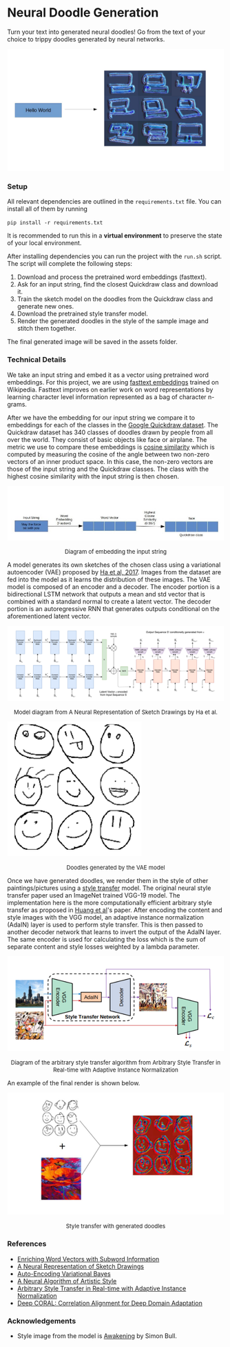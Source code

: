 # Neural Doodle Generation

Turn your text into generated neural doodles!
Go from the text of your choice to trippy doodles generated by neural networks.

![](assets/overview.jpg)

### Setup
All relevant dependencies are outlined in the `requirements.txt` file.
You can install all of them by running

`pip install -r requirements.txt`

It is recommended to run this in a **virtual environment** to preserve the state of your local environment.

After installing dependencies you can run the project with the `run.sh` script. The script will complete the following steps:

1. Download and process the pretrained word embeddings (fasttext).
2. Ask for an input string, find the closest Quickdraw class and download it. 
3. Train the sketch model on the doodles from the Quickdraw class and generate new ones.
4. Download the pretrained style transfer model.
5. Render the generated doodles in the style of the sample image and stitch them together.

The final generated image will be saved in the assets folder.

### Technical Details

We take an input string and embed it as a vector using pretrained word embeddings. For this project, we are using [fasttext embeddings](https://fasttext.cc/docs/en/english-vectors.html) trained on Wikipedia. Fasttext improves on earlier work on word representations by learning character level information represented as a bag of character n-grams.

After we have the embedding for our input string we compare it to embeddings for each of the classes in the [Google Quickdraw dataset](https://quickdraw.withgoogle.com/data). The Quickdraw dataset has 340 classes of doodles drawn by people from all over the world. They consist of basic objects like face or airplane. The metric we use to compare these embeddings is [cosine similarity](https://en.wikipedia.org/wiki/Cosine_similarity) which is computed by measuring the cosine of the angle between two non-zero vectors of an inner product space. In this case, the non-zero vectors are those of the input string and the Quickdraw classes. The class with the highest cosine similarity with the input string is then chosen. 

![](assets/word_embedding.jpg)
<p align="center"><font size="2" color"grey">Diagram of embedding the input string</font></p>

A model generates its own sketches of the chosen class using a variational autoencoder (VAE) proposed by [Ha et al, 2017](https://arxiv.org/pdf/1704.03477.pdf). Images from the dataset are fed into the model as it learns the distribution of these images. The VAE model is composed of an encoder and a decoder. The encoder portion is a bidirectional LSTM network that outputs a mean and std vector that is combined with a standard normal to create a latent vector. The decoder portion is an autoregressive RNN that generates outputs conditional on the aforementioned latent vector.

![](assets/sketch_vae.png)
<p align="center"><font size="2" color"grey">Model diagram from A Neural Representation of Sketch Drawings by Ha et al.</font></p>

![](assets/generated.png)
<p align="center"><font size="2" color"grey">Doodles generated by the VAE model</font></p>

Once we have generated doodles, we render them in the style of other paintings/pictures using a [style transfer](https://arxiv.org/abs/1508.06576) model. The original neural style transfer paper used an ImageNet trained VGG-19 model. The implementation here is the more computationally efficient arbitrary style transfer as proposed in [Huang et al](https://arxiv.org/pdf/1703.06868.pdf)'s paper. After encoding the content and style images with the VGG model, an adaptive instance normalization (AdaIN) layer is used to perform style transfer. This is then passed to another decoder network that learns to invert the output of the AdaIN layer. The same encoder is used for calculating the loss which is the sum of separate content and style losses weighted by a lambda parameter.

![](assets/arbitrary-style-transfer.png)
<p align="center"><font size="2" color"grey">Diagram of the arbitrary style transfer algorithm from Arbitrary Style Transfer in Real-time with Adaptive Instance Normalization</font></p>

An example of the final render is shown below.

![](assets/style-transfer.jpg)
<p align="center"><font size="2" color"grey">Style transfer with generated doodles</font></p>


### References
- [Enriching Word Vectors with Subword Information](https://arxiv.org/pdf/1607.04606.pdf)
- [A Neural Representation of Sketch Drawings](https://arxiv.org/pdf/1704.03477.pdf)
- [Auto-Encoding Variational Bayes](https://arxiv.org/pdf/1312.6114.pdf)
- [A Neural Algorithm of Artistic Style](https://arxiv.org/pdf/1508.06576.pdf)
- [Arbitrary Style Transfer in Real-time with Adaptive Instance Normalization](https://arxiv.org/pdf/1703.06868.pdf)
- [Deep CORAL: Correlation Alignment for Deep Domain Adaptation](https://arxiv.org/pdf/1607.01719.pdf)

### Acknowledgements
- Style image from the model is [Awakening](https://www.pinterest.ca/pin/410883165974568642/) by Simon Bull.
